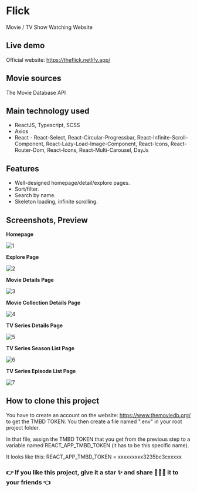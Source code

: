 # Flick

Movie / TV Show Watching Website

## Live demo

Official website: https://theflick.netlify.app/

## Movie sources

The Movie Database API 

## Main technology used

- ReactJS, Typescript, SCSS
- Axios
- React - React-Select, React-Circular-Progressbar, React-Infinite-Scroll-Component, React-Lazy-Load-Image-Component, React-Icons, React-Router-Dom,
          React-Icons, React-Multi-Carousel, DayJs
  
## Features

- Well-designed homepage/detail/explore pages.
- Sort/filter.
- Search by name.
- Skeleton loading, infinite scrolling.

## Screenshots, Preview

**Homepage**

![1](https://github.com/singh043/Flick/assets/90082683/1a49b50f-5d05-469f-87e9-a1ccc90d6251)

**Explore Page**

![2](https://github.com/singh043/Flick/assets/90082683/61043b7d-133c-443d-a15f-66766b13e423)

**Movie Details Page**

![3](https://github.com/singh043/Flick/assets/90082683/020941d4-9af2-4a86-9757-da437c1b3008)

**Movie Collection Details Page**

![4](https://github.com/singh043/Flick/assets/90082683/e3ac6327-370e-46ac-a27f-d87a01c4e144)

**TV Series Details Page**

![5](https://github.com/singh043/Flick/assets/90082683/0afd41b9-2ebe-4755-b063-680576333479)

**TV Series Season List Page**

![6](https://github.com/singh043/Flick/assets/90082683/2fda17ac-4692-44cf-a887-e8e40668bbe0)

**TV Series Episode List Page**

![7](https://github.com/singh043/Flick/assets/90082683/0937fcac-cb2b-4f04-9c75-e166f319d504)


## How to clone this project

You have to create an account on the website: https://www.themoviedb.org/ to get the TMBD TOKEN. You then create a file named ".env" in your root project folder.

In that file, assign the TMBD TOKEN that you get from the previous step to a variable named REACT_APP_TMBD_TOKEN (it has to be this specific name).

It looks like this:
REACT_APP_TMBD_TOKEN = xxxxxxxxx3235bc3cxxxxx

### 👉 If you like this project, give it a star ✨ and share 👨🏻‍💻 it to your friends 👈
